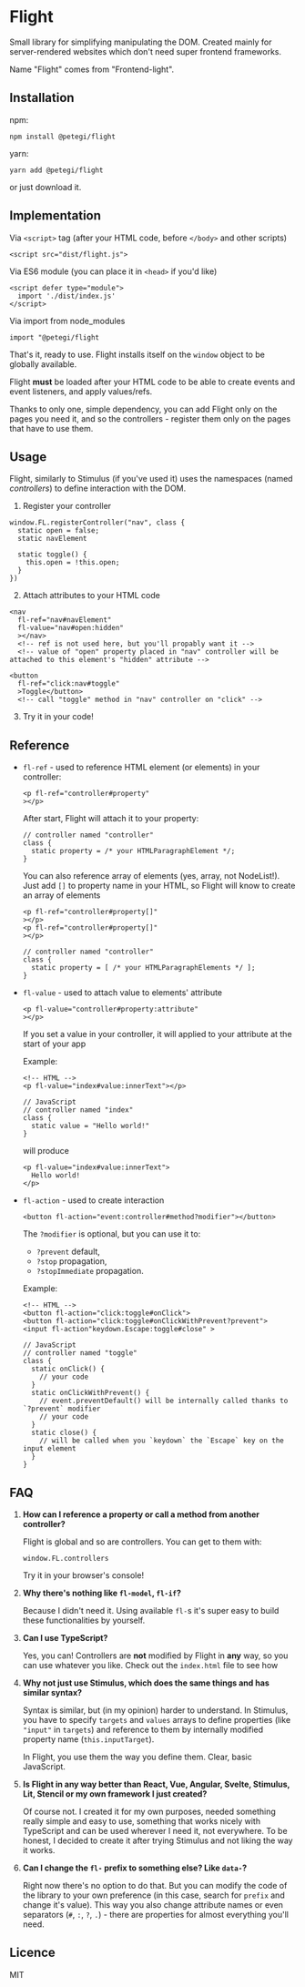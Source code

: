 # Flight

Small library for simplifying manipulating the DOM. Created mainly for server-rendered websites which don't need super frontend frameworks.

Name "Flight" comes from "Frontend-light".

## Installation

npm:

```
npm install @petegi/flight
```

yarn:

```
yarn add @petegi/flight
```

or just download it.

## Implementation

Via `<script>` tag (after your HTML code, before `</body>` and other scripts)

```
<script src="dist/flight.js">
```

Via ES6 module (you can place it in `<head>` if you'd like)

```
<script defer type="module">
  import './dist/index.js'
</script>
```

Via import from node_modules

```
import "@petegi/flight
```

That's it, ready to use. Flight installs itself on the `window` object to be globally available.

Flight **must** be loaded after your HTML code to be able to create events and event listeners, and apply values/refs.

Thanks to only one, simple dependency, you can add Flight only on the pages you need it, and so the controllers - register them only on the pages that have to use them.

## Usage

Flight, similarly to Stimulus (if you've used it) uses the namespaces (named _controllers_) to define interaction with the DOM.

1. Register your controller

```
window.FL.registerController("nav", class {
  static open = false;
  static navElement

  static toggle() {
    this.open = !this.open;
  }
})
```

2. Attach attributes to your HTML code

```
<nav
  fl-ref="nav#navElement"
  fl-value="nav#open:hidden"
  ></nav>
  <!-- ref is not used here, but you'll propably want it -->
  <!-- value of "open" property placed in "nav" controller will be attached to this element's "hidden" attribute -->

<button
  fl-ref="click:nav#toggle"
  >Toggle</button>
  <!-- call "toggle" method in "nav" controller on "click" -->
```

3. Try it in your code!

## Reference

- `fl-ref` - used to reference HTML element (or elements) in your controller:

  ```
  <p fl-ref="controller#property"
  ></p>
  ```

  After start, Flight will attach it to your property:

  ```
  // controller named "controller"
  class {
    static property = /* your HTMLParagraphElement */;
  }
  ```

  You can also reference array of elements (yes, array, not NodeList!). Just add `[]` to property name in your HTML, so Flight will know to create an array of elements

  ```
  <p fl-ref="controller#property[]"
  ></p>
  <p fl-ref="controller#property[]"
  ></p>
  ```

  ```
  // controller named "controller"
  class {
    static property = [ /* your HTMLParagraphElements */ ];
  }
  ```

- `fl-value` - used to attach value to elements' attribute

  ```
  <p fl-value="controller#property:attribute"
  ></p>
  ```

  If you set a value in your controller, it will applied to your attribute at the start of your app

  Example:

  ```
  <!-- HTML -->
  <p fl-value="index#value:innerText"></p>

  // JavaScript
  // controller named "index"
  class {
    static value = "Hello world!"
  }
  ```

  will produce

  ```
  <p fl-value="index#value:innerText">
    Hello world!
  </p>
  ```

- `fl-action` - used to create interaction

  ```
  <button fl-action="event:controller#method?modifier"></button>
  ```

  The `?modifier` is optional, but you can use it to:

  - `?prevent` default,
  - `?stop` propagation,
  - `?stopImmediate` propagation.

  Example:

  ```
  <!-- HTML -->
  <button fl-action="click:toggle#onClick">
  <button fl-action="click:toggle#onClickWithPrevent?prevent">
  <input fl-action"keydown.Escape:toggle#close" >

  // JavaScript
  // controller named "toggle"
  class {
    static onClick() {
      // your code
    }
    static onClickWithPrevent() {
      // event.preventDefault() will be internally called thanks to `?prevent` modifier
      // your code
    }
    static close() {
      // will be called when you `keydown` the `Escape` key on the input element
    }
  }
  ```

## FAQ

1. **How can I reference a property or call a method from another controller?**

   Flight is global and so are controllers. You can get to them with:

   ```
   window.FL.controllers
   ```

   Try it in your browser's console!

2. **Why there's nothing like `fl-model`, `fl-if`?**

   Because I didn't need it. Using available `fl-`s it's super easy to build these functionalities by yourself.

3. **Can I use TypeScript?**

   Yes, you can! Controllers are **not** modified by Flight in **any** way, so you can use whatever you like. Check out the `index.html` file to see how

4. **Why not just use Stimulus, which does the same things and has similar syntax?**

   Syntax is similar, but (in my opinion) harder to understand. In Stimulus, you have to specify `targets` and `values` arrays to define properties (like `"input"` in `targets`) and reference to them by internally modified property name (`this.inputTarget`).

   In Flight, you use them the way you define them. Clear, basic JavaScript.

5. **Is Flight in any way better than React, Vue, Angular, Svelte, Stimulus, Lit, Stencil or my own framework I just created?**

   Of course not. I created it for my own purposes, needed something really simple and easy to use, something that works nicely with TypeScript and can be used wherever I need it, not everywhere. To be honest, I decided to create it after trying Stimulus and not liking the way it works.

6. **Can I change the `fl-` prefix to something else? Like `data-`?**

   Right now there's no option to do that. But you can modify the code of the library to your own preference (in this case, search for `prefix` and change it's value). This way you also change attribute names or even separators (`#`, `:`, `?`, `.`) - there are properties for almost everything you'll need.

## Licence

MIT
